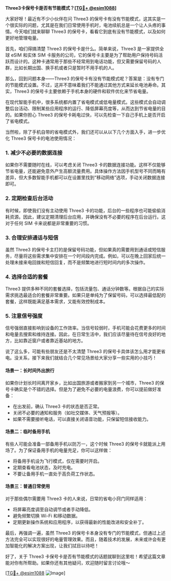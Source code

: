 **Three3卡保号卡是否有节能模式？[[TG💪+ @esim1088](https://t.me/s/esim1088)]**

大家好呀！最近有不少小伙伴在问 Three3 的保号卡有没有节能模式，这其实是一个很实际的问题，尤其是在我们日常使用手机时，电池续航总是一个让人头疼的事情。今天咱们就来聊聊 Three3 的保号卡，看看它到底有没有节能模式，以及如何更好地管理电量。

首先，咱们得搞清楚 Three3 的保号卡是什么。简单来说，Three3 是一家提供全球 eSIM 和实体 SIM 卡服务的公司，它的保号卡主要是为了帮助用户保持号码活跃而设计的。这种卡通常用于那些不经常用到电话功能，但又需要保留号码的人群，比如长期出国、换手机或者只是暂时不用手机的人。

那么，回到问题本身——Three3 的保号卡有没有节能模式呢？答案是：没有专门的节能模式设置。不过，这并不意味着我们不能通过其他方式来延长电池寿命。其实，Three3 的保号卡主要依赖于手机本身的硬件和软件优化来节省电量。

在现代智能手机中，很多系统都内置了省电模式或低电量模式。这些模式会自动调整后台活动、限制某些应用程序的运行、降低屏幕亮度等，从而达到节省电量的目的。如果你担心 Three3 的保号卡耗电过快，可以先检查一下自己手机上是否开启了省电模式。

当然啦，除了手机自带的省电模式外，我们还可以从以下几个方面入手，进一步优化 Three3 保号卡的电池使用情况：

### 1. **减少不必要的数据连接**
   如果你不需要随时在线，可以考虑关闭 Three3 卡的数据连接功能。这样不仅能够节省电量，还能避免意外产生高额流量费用。具体操作方法因手机型号不同而略有差异，但大多数智能手机都可以在设置里找到“移动网络”选项，手动关闭数据连接即可。

### 2. **定期检查后台活动**
   有时候，即使我们没有主动使用 Three3 卡的功能，后台的一些程序也可能偷偷消耗资源。因此，建议定期清理后台应用，并确保没有不必要的程序在后台运行。这对于任何 SIM 卡来说都是非常重要的习惯。

### 3. **合理安排通话与短信**
   虽然 Three3 的保号卡主打的是保留号码功能，但如果真的需要用到通话或短信服务，尽量将这些需求集中安排在一个时间段内完成。例如，可以在晚上回家后统一处理未接来电回拨和短信回复，而不是频繁地进行短时间内的多次操作。

### 4. **选择合适的套餐**
   Three3 提供多种不同的套餐选择，包括流量包、通话分钟数等。根据自己的实际需求挑选最适合的套餐非常重要。如果只是单纯为了保留号码，可以选择最低配的套餐，这样既能满足基本需求，又能有效控制成本。

### 5. **注意信号强度**
   信号强弱直接影响到设备的工作效率。当信号较弱时，手机可能会花费更多的时间和电量去搜索和维持连接。因此，在日常生活中，我们应该尽量待在信号良好的地方，比如靠近窗户或者靠近基站的地方。

说了这么多，可能有些朋友还是不太清楚 Three3 的保号卡具体该怎么用才能更省电。没关系，接下来我们就结合几个常见场景给大家分享一些实用的小技巧！

#### 场景一：长时间外出旅行
如果你计划长时间离开家乡，比如出国旅游或者搬家到另一个城市，Three3 的保号卡确实是个不错的选择。但是为了避免不必要的电量浪费，你可以提前做好准备：
- 在出发前，确认 Three3 卡的状态是否正常。
- 关闭不必要的通知和服务（如社交媒体、天气预报等）。
- 如果不需要接听电话，可以直接关闭语音功能，只保留短信接收能力。

#### 场景二：临时备用手机
有些人可能会准备一部备用手机以防万一，这个时候 Three3 的保号卡就能派上用场了。为了保证备用手机的电量充足，你可以这样做：
- 将备用手机设为飞行模式，仅在需要时开启。
- 定期查看电池状态，及时充电。
- 不要让备用手机一直处于高负荷工作状态。

#### 场景三：普通日常使用
对于那些偶尔需要用 Three3 卡的人来说，日常的省电小窍门同样适用：
- 将屏幕亮度调至自动调节或者手动降低。
- 避免频繁切换 Wi-Fi 和移动数据。
- 定期更新操作系统和应用程序，以获得最新的性能改进和安全补丁。

最后，再强调一遍，虽然 Three3 的保号卡本身没有专门的节能模式，但通过上述方法完全可以实现很好的电量管理效果。而且，随着技术的发展，未来或许会有更加智能化的解决方案出现，让我们拭目以待吧！

好了，关于 Three3 卡保号卡是否有节能模式的话题就聊到这里啦！希望这篇文章能对你有所帮助。如果你还有其他疑问，欢迎随时留言讨论哦～

[[TG💪+ @esim1088](https://t.me/s/esim1088) ![Image](https://i.postimg.cc/4NQfJmqS/Snipaste-2025-05-13-00-14-12.png)]